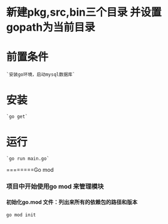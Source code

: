 
# 新建pkg,src,bin三个目录 并设置gopath为当前目录

# 前置条件
    `安装go环境，启动mysql数据库`

# 安装
	`go get`
		
# 运行
	`go run main.go`


========Go mod
### 项目中开始使用go mod 来管理模块

#### 初始化go.mod 文件：列出来所有的依赖包的路径和版本

`go mod init`
